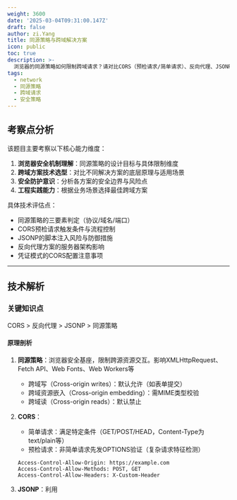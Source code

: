 ```yaml
---
weight: 3600
date: '2025-03-04T09:31:00.147Z'
draft: false
author: zi.Yang
title: 同源策略与跨域解决方案
icon: public
toc: true
description: >-
  浏览器的同源策略如何限制跨域请求？请对比CORS（预检请求/简单请求）、反向代理、JSONP等方案的实现原理及安全性差异，说明何时应优先选择CORS的withCredentials凭证模式。
tags:
  - network
  - 同源策略
  - 跨域请求
  - 安全策略
---
```


## 考察点分析

该题目主要考察以下核心能力维度：
1. **浏览器安全机制理解**：同源策略的设计目标与具体限制维度
2. **跨域方案技术选型**：对比不同解决方案的底层原理与适用场景
3. **安全防护意识**：分析各方案的安全边界与风险点
4. **工程实践能力**：根据业务场景选择最佳跨域方案

具体技术评估点：
- 同源策略的三要素判定（协议/域名/端口）
- CORS预检请求触发条件与流程控制
- JSONP的脚本注入风险与防御措施
- 反向代理方案的服务器架构影响
- 凭证模式的CORS配置注意事项

---

## 技术解析

### 关键知识点
CORS > 反向代理 > JSONP > 同源策略

#### 原理剖析
1. **同源策略**：浏览器安全基座，限制跨源资源交互。影响XMLHttpRequest、Fetch API、Web Fonts、Web Workers等
   - 跨域写（Cross-origin writes）：默认允许（如表单提交）
   - 跨域资源嵌入（Cross-origin embedding）：需MIME类型校验
   - 跨域读（Cross-origin reads）：默认禁止

2. **CORS**：
   - 简单请求：满足特定条件（GET/POST/HEAD，Content-Type为text/plain等）
   - 预检请求：非简单请求先发OPTIONS验证（复杂请求特征检测）
   ```http
   Access-Control-Allow-Origin: https://example.com
   Access-Control-Allow-Methods: POST, GET
   Access-Control-Allow-Headers: X-Custom-Header
   ```

3. **JSONP**：利用<script>标签不受同源限制的特性
   ```javascript
   function handleResponse(data) {
     console.log('Received:', data);
   }
   const script = document.createElement('script');
   script.src = 'http://external.com/data?callback=handleResponse';
   document.body.appendChild(script);
   ```

4. **反向代理**：服务端中转实现同源访问
   ```nginx
   location /api/ {
     proxy_pass http://backend-server:8080/;
     proxy_set_header Host $host;
   }
   ```

#### 安全性差异对比
| 方案       | 安全风险                          | 防御措施                     |
|------------|---------------------------------|----------------------------|
| CORS       | 配置错误导致CSRF                | 严格设置allow-origin        |
| JSONP      | XSS攻击、回调劫持               | 输入过滤+随机回调名         |
| 反向代理   | 增加攻击面                      | 代理层请求过滤              |

---

## 问题解答

浏览器同源策略通过协议/域名/端口三要素校验阻止跨域资源访问，主要限制AJAX请求、DOM访问和存储隔离。CORS通过服务端响应头实现跨域授权，需区分简单请求（直接发送）与预检请求（OPTIONS预检）。JSONP利用脚本标签跨域特性但存在XSS风险，反向代理通过服务端中转隐藏跨域。withCredentials凭证模式应在前端需携带Cookies/HTTP认证且服务端配置Access-Control-Allow-Credentials: true时使用，同时需避免使用通配符(*)配置origin。

---

## 解决方案

### CORS配置示例（Node.js）
```javascript
const express = require('express');
const cors = require('cors');

const app = express();
app.use(cors({
  origin: 'https://client.com', // 精确控制允许源
  methods: ['GET', 'POST'],
  allowedHeaders: ['Content-Type', 'Authorization'],
  credentials: true // 启用凭证模式
}));

// 复杂请求处理
app.options('/data', (req, res) => {
  res.header('Access-Control-Max-Age', 86400); // 预检缓存24小时
  res.sendStatus(204);
});
```

### 可扩展建议
1. 高并发场景：预检请求缓存优化（Access-Control-Max-Age）
2. 多环境适配：通过环境变量动态配置允许源
3. 安全加固：配置CORS中间件白名单校验

---

## 深度追问

1. **CORS预检请求为什么能提升安全性？**
   - 强制服务端声明允许的跨域操作类型，防止滥用复杂请求

2. **JSONP如何防御恶意数据注入？**
   - 校验返回数据格式，强制JSON结构验证

3. **反向代理如何处理Cookie传递？**
   - 配置proxy_cookie_path实现域名转换